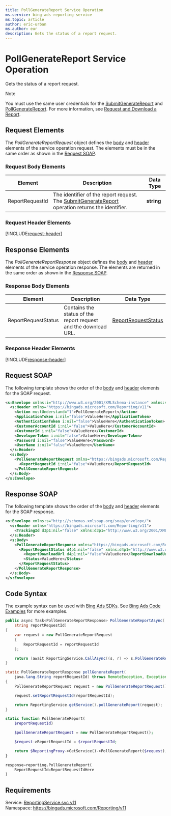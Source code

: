```yaml
---
title: PollGenerateReport Service Operation
ms.service: bing-ads-reporting-service
ms.topic: article
author: eric-urban
ms.author: eur
description: Gets the status of a report request.
---
```

# PollGenerateReport Service Operation
Gets the status of a report request.

> [!NOTE]
> You must use the same user credentials for the [SubmitGenerateReport](../reporting-service/submitgeneratereport.md) and [PollGenerateReport](../reporting-service/pollgeneratereport.md). For more information, see [Request and Download a Report](~/guides/request-download-report.md).

## <a name="request"></a>Request Elements
The *PollGenerateReportRequest* object defines the [body](#request-body) and [header](#request-header) elements of the service operation request. The elements must be in the same order as shown in the [Request SOAP](#request-soap). 

### <a name="request-body"></a>Request Body Elements

|Element|Description|Data Type|
|-----------|---------------|-------------|
|<a name="reportrequestid"></a>ReportRequestId|The identifier of the report request. The [SubmitGenerateReport](../reporting-service/submitgeneratereport.md) operation returns the identifier.|**string**|

### <a name="request-header"></a>Request Header Elements
[!INCLUDE[request-header](./includes/request-header.md)]

## <a name="response"></a>Response Elements
The *PollGenerateReportResponse* object defines the [body](#response-body) and [header](#response-header) elements of the service operation response. The elements are returned in the same order as shown in the [Response SOAP](#response-soap).

### <a name="response-body"></a>Response Body Elements

|Element|Description|Data Type|
|-----------|---------------|-------------|
|<a name="reportrequeststatus"></a>ReportRequestStatus|Contains the status of the report request and the download URL.|[ReportRequestStatus](reportrequeststatus.md)|

### <a name="response-header"></a>Response Header Elements
[!INCLUDE[response-header](./includes/response-header.md)]

## <a name="request-soap"></a>Request SOAP
The following template shows the order of the [body](#request-body) and [header](#request-header) elements for the SOAP request.

```xml
<s:Envelope xmlns:i="http://www.w3.org/2001/XMLSchema-instance" xmlns:s="http://schemas.xmlsoap.org/soap/envelope/">
  <s:Header xmlns="https://bingads.microsoft.com/Reporting/v11">
    <Action mustUnderstand="1">PollGenerateReport</Action>
    <ApplicationToken i:nil="false">ValueHere</ApplicationToken>
    <AuthenticationToken i:nil="false">ValueHere</AuthenticationToken>
    <CustomerAccountId i:nil="false">ValueHere</CustomerAccountId>
    <CustomerId i:nil="false">ValueHere</CustomerId>
    <DeveloperToken i:nil="false">ValueHere</DeveloperToken>
    <Password i:nil="false">ValueHere</Password>
    <UserName i:nil="false">ValueHere</UserName>
  </s:Header>
  <s:Body>
    <PollGenerateReportRequest xmlns="https://bingads.microsoft.com/Reporting/v11">
      <ReportRequestId i:nil="false">ValueHere</ReportRequestId>
    </PollGenerateReportRequest>
  </s:Body>
</s:Envelope>
```

## <a name="response-soap"></a>Response SOAP
The following template shows the order of the [body](#response-body) and [header](#response-header) elements for the SOAP response.

```xml
<s:Envelope xmlns:s="http://schemas.xmlsoap.org/soap/envelope/">
  <s:Header xmlns="https://bingads.microsoft.com/Reporting/v11">
    <TrackingId d3p1:nil="false" xmlns:d3p1="http://www.w3.org/2001/XMLSchema-instance">ValueHere</TrackingId>
  </s:Header>
  <s:Body>
    <PollGenerateReportResponse xmlns="https://bingads.microsoft.com/Reporting/v11">
      <ReportRequestStatus d4p1:nil="false" xmlns:d4p1="http://www.w3.org/2001/XMLSchema-instance">
        <ReportDownloadUrl d4p1:nil="false">ValueHere</ReportDownloadUrl>
        <Status>ValueHere</Status>
      </ReportRequestStatus>
    </PollGenerateReportResponse>
  </s:Body>
</s:Envelope>
```

## <a name="example"></a>Code Syntax
The example syntax can be used with [Bing Ads SDKs](~/guides/client-libraries.md). See [Bing Ads Code Examples](~/guides/code-examples.md) for more examples.
```csharp
public async Task<PollGenerateReportResponse> PollGenerateReportAsync(
	string reportRequestId)
{
	var request = new PollGenerateReportRequest
	{
		ReportRequestId = reportRequestId
	};

	return (await ReportingService.CallAsync((s, r) => s.PollGenerateReportAsync(r), request));
}
```
```java
static PollGenerateReportResponse pollGenerateReport(
	java.lang.String reportRequestId) throws RemoteException, Exception
{
	PollGenerateReportRequest request = new PollGenerateReportRequest();

	request.setReportRequestId(reportRequestId);

	return ReportingService.getService().pollGenerateReport(request);
}
```
```php
static function PollGenerateReport(
	$reportRequestId)

	$pollGenerateReportRequest = new PollGenerateReportRequest();

	$request->ReportRequestId = $reportRequestId;

	return $ReportingProxy->GetService()->PollGenerateReport($request);
}
```
```python
response=reporting.PollGenerateReport(
	ReportRequestId=ReportRequestIdHere
)
```

## Requirements
Service: [ReportingService.svc v11](https://reporting.api.bingads.microsoft.com/Api/Advertiser/Reporting/v11/ReportingService.svc)  
Namespace: https://bingads.microsoft.com/Reporting/v11  


